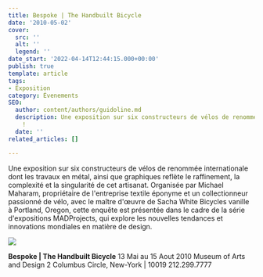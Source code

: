 ```yaml
---
title: Bespoke | The Handbuilt Bicycle
date: '2010-05-02'
cover:
  src: ''
  alt: ''
  legend: ''
date_start: '2022-04-14T12:44:15.000+00:00'
publish: true
template: article
tags:
- Exposition
category: Évenements
SEO:
  author: content/authors/guidoline.md
  description: Une exposition sur six constructeurs de vélos de renommée internationale
    !
  date: ''
related_articles: []

---
```

Une exposition sur six constructeurs de vélos de renommée internationale dont les travaux en métal, ainsi que graphiques reflète le raffinement, la complexité et la singularité de cet artisanat. Organisée par Michael Maharam, propriétaire de l'entreprise textile éponyme et un collectionneur passionné de vélo, avec le maître d'œuvre de Sacha White Bicycles vanille à Portland, Oregon, cette enquête est présentée dans le cadre de la série d'expositions MADProjects, qui explore les nouvelles tendances et innovations mondiales en matière de design.

![](/uploads/vanilla_tricycle-02.jpg)

**Bespoke | The Handbuilt Bicycle** 13 Mai au 15 Aout 2010 Museum of Arts and Design 2 Columbus Circle, New-York | 10019 212.299.7777